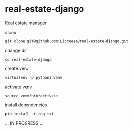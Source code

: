 # real-estate-django
Real estate manager

clone

```git clone git@github.com:Licceeee/real-estate-django.git```

change dir

```cd real-estate-django```

create venv

```virtualenv -p python3 venv```

activate venv

```source venv/bin/activate```

install dependencies

```pip install -r req.txt```



 ... IN PROGRESS ...
